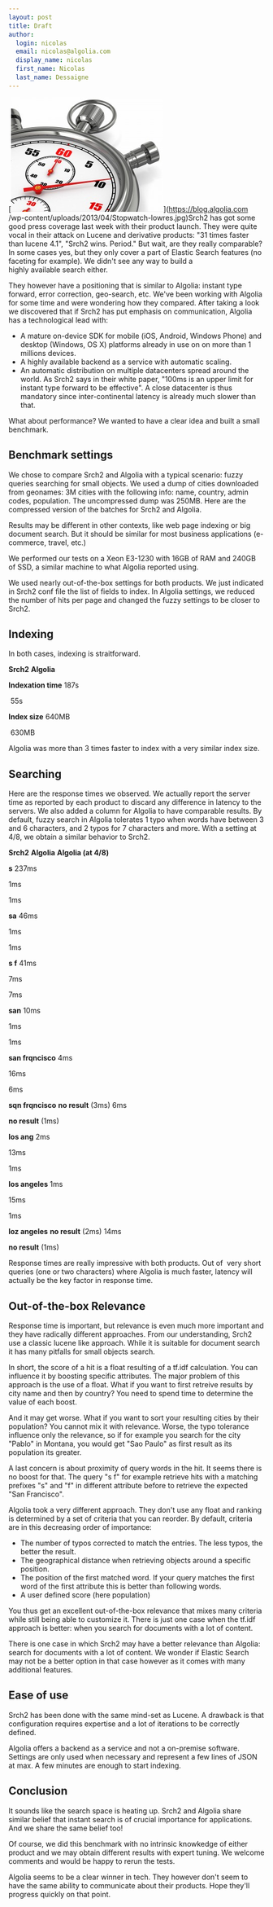 ```yaml
---
layout: post
title: Draft
author:
  login: nicolas
  email: nicolas@algolia.com
  display_name: nicolas
  first_name: Nicolas
  last_name: Dessaigne
---
```


[![Stopwatch](assets/Stopwatch-lowres-300x225.jpg)](https://blog.algolia.com
/wp-content/uploads/2013/04/Stopwatch-lowres.jpg)Srch2 has got some good press
coverage last week with their product launch. They were quite vocal in their
attack on Lucene and derivative products: "31 times faster than lucene 4.1",
"Srch2 wins. Period." But wait, are they really comparable? In some cases yes,
but they only cover a part of Elastic Search features (no faceting for
example). We didn't see any way to build a highly available search either.

They however have a positioning that is similar to Algolia: instant type
forward, error correction, geo-search, etc. We've been working with Algolia
for some time and were wondering how they compared. After taking a look we
discovered that if Srch2 has put emphasis on communication, Algolia has a
technological lead with:

  * A mature on-device SDK for mobile (iOS, Android, Windows Phone) and desktop (Windows, OS X) platforms already in use on on more than 1 millions devices.
  * A highly available backend as a service with automatic scaling.
  * An automatic distribution on multiple datacenters spread around the world. As Srch2 says in their white paper, "100ms is an upper limit for instant type forward to be effective". A close datacenter is thus mandatory since inter-continental latency is already much slower than that.

What about performance? We wanted to have a clear idea and built a small
benchmark.

## Benchmark settings

We chose to compare Srch2 and Algolia with a typical scenario: fuzzy queries
searching for small objects. We used a dump of cities downloaded from
geonames: 3M cities with the following info: name, country, admin codes,
population. The uncompressed dump was 250MB. Here are the compressed version
of the batches for Srch2 and Algolia.

Results may be different in other contexts, like web page indexing or big
document search. But it should be similar for most business applications
(e-commerce, travel, etc.)

We performed our tests on a Xeon E3-1230 with 16GB of RAM and 240GB of SSD, a
similar machine to what Algolia reported using.

We used nearly out-of-the-box settings for both products. We just indicated in
Srch2 conf file the list of fields to index. In Algolia settings, we reduced
the number of hits per page and changed the fuzzy settings to be closer to
Srch2.

## Indexing

In both cases, indexing is straitforward.

**Srch2**
**Algolia**

**Indexation time**
187s

 55s

**Index size**
640MB

 630MB

Algolia was more than 3 times faster to index with a very similar index size.

## Searching

Here are the response times we observed. We actually report the server time as
reported by each product to discard any difference in latency to the servers.
We also added a column for Algolia to have comparable results. By default,
fuzzy search in Algolia tolerates 1 typo when words have between 3 and 6
characters, and 2 typos for 7 characters and more. With a setting at 4/8, we
obtain a similar behavior to Srch2.

**Srch2**
**Algolia**
**Algolia (at 4/8)**

**s**
237ms

1ms

1ms

**sa**
46ms

1ms

1ms

**s f**
41ms

7ms

7ms

**san**
10ms

1ms

1ms

**san frqncisco**
4ms

16ms

6ms

**sqn frqncisco**
**no result** (3ms)
6ms

**no result** (1ms)

**los ang**
2ms

13ms

1ms

**los angeles**
1ms

15ms

1ms

**loz angeles**
**no result** (2ms)
14ms

**no result** (1ms)

Response times are really impressive with both products. Out of  very short
queries (one or two characters) where Algolia is much faster, latency will
actually be the key factor in response time.

## Out-of-the-box Relevance

Response time is important, but relevance is even much more important and they
have radically different approaches. From our understanding, Srch2 use a
classic lucene like approach. While it is suitable for document search it has
many pitfalls for small objects search.

In short, the score of a hit is a float resulting of a tf.idf calculation. You
can influence it by boosting specific attributes. The major problem of this
approach is the use of a float. What if you want to first retreive results by
city name and then by country? You need to spend time to determine the value
of each boost.

And it may get worse. What if you want to sort your resulting cities by their
population? You cannot mix it with relevance. Worse, the typo tolerance
influence only the relevance, so if for example you search for the city
"Pablo" in Montana, you would get "Sao Paulo" as first result as its
population its greater.

A last concern is about proximity of query words in the hit. It seems there is
no boost for that. The query "s f" for example retrieve hits with a matching
prefixes "s" and "f" in different attribute before to retrieve the expected
"San Francisco".

Algolia took a very different approach. They don't use any float and ranking
is determined by a set of criteria that you can reorder. By default, criteria
are in this decreasing order of importance:

  * The number of typos corrected to match the entries. The less typos, the better the result.
  * The geographical distance when retrieving objects around a specific position.
  * The position of the first matched word. If your query matches the first word of the first attribute this is better than following words.
  * A user defined score (here population)

You thus get an excellent out-of-the-box relevance that mixes many criteria
while still being able to customize it. There is just one case when the tf.idf
approach is better: when you search for documents with a lot of content.

There is one case in which Srch2 may have a better relevance than Algolia:
search for documents with a lot of content. We wonder if Elastic Search may
not be a better option in that case however as it comes with many additional
features.

## Ease of use

Srch2 has been done with the same mind-set as Lucene. A drawback is that
configuration requires expertise and a lot of iterations to be correctly
defined.

Algolia offers a backend as a service and not a on-premise software. Settings
are only used when necessary and represent a few lines of JSON at max. A few
minutes are enough to start indexing.

## Conclusion

It sounds like the search space is heating up. Srch2 and Algolia share similar
belief that instant search is of crucial importance for applications. And we
share the same belief too!

Of course, we did this benchmark with no intrinsic knowkedge of either product
and we may obtain different results with expert tuning. We welcome comments
and would be happy to rerun the tests.

Algolia seems to be a clear winner in tech. They however don't seem to have
the same ability to communicate about their products. Hope they'll progress
quickly on that point.

